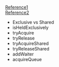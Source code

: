 [Reference1](https://www.cnblogs.com/waterystone/p/4920797.html)      
[Reference2](https://blog.csdn.net/luofenghan/article/details/75065001)

* Exclusive vs Shared   
* isHeldExclusively
* tryAcquire
* tryRelease
* tryAcquireShared
* tryReleaseShared
* addWaiter
* acquireQueue

